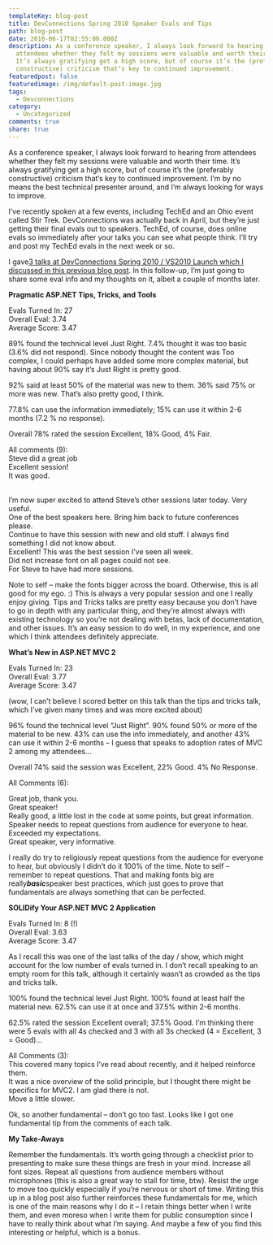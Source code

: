 ```yaml
---
templateKey: blog-post
title: DevConnections Spring 2010 Speaker Evals and Tips
path: blog-post
date: 2010-06-17T02:55:00.000Z
description: As a conference speaker, I always look forward to hearing from
  attendees whether they felt my sessions were valuable and worth their time.
  It’s always gratifying get a high score, but of course it’s the (preferably
  constructive) criticism that’s key to continued improvement.
featuredpost: false
featuredimage: /img/default-post-image.jpg
tags:
  - Devconnections
category:
  - Uncategorized
comments: true
share: true
---
```

As a conference speaker, I always look forward to hearing from attendees whether they felt my sessions were valuable and worth their time. It’s always gratifying get a high score, but of course it’s the (preferably constructive) criticism that’s key to continued improvement. I’m by no means the best technical presenter around, and I’m always looking for ways to improve.

I’ve recently spoken at a few events, including TechEd and an Ohio event called Stir Trek. DevConnections was actually back in April, but they’re just getting their final evals out to speakers. TechEd, of course, does online evals so immediately after your talks you can see what people think. I’ll try and post my TechEd evals in the next week or so.

I gave[3 talks at DevConnections Spring 2010 / VS2010 Launch which I discussed in this previous blog post](/vs2010-launch-presentations). In this follow-up, I’m just going to share some eval info and my thoughts on it, albeit a couple of months later.

**Pragmatic ASP.NET Tips, Tricks, and Tools**

Evals Turned In: 27\
Overall Eval: 3.74\
Average Score: 3.47

89% found the technical level Just Right. 7.4% thought it was too basic (3.6% did not respond). Since nobody thought the content was Too complex, I could perhaps have added some more complex material, but having about 90% say it’s Just Right is pretty good.

92% said at least 50% of the material was new to them. 36% said 75% or more was new. That’s also pretty good, I think.

77.8% can use the information immediately; 15% can use it within 2-6 months (7.2 % no response).

Overall 78% rated the session Excellent, 18% Good, 4% Fair.

All comments (9):\
Steve did a great job\
Excellent session!\
It was good.

\
I’m now super excited to attend Steve’s other sessions later today. Very useful.\
One of the best speakers here. Bring him back to future conferences please.\
Continue to have this session with new and old stuff. I always find something I did not know about.\
Excellent! This was the best session I’ve seen all week.\
Did not increase font on all pages could not see.\
For Steve to have had more sessions.

Note to self – make the fonts bigger across the board. Otherwise, this is all good for my ego. :) This is always a very popular session and one I really enjoy giving. Tips and Tricks talks are pretty easy because you don’t have to go in depth with any particular thing, and they’re almost always with existing technology so you’re not dealing with betas, lack of documentation, and other issues. It’s an easy session to do well, in my experience, and one which I think attendees definitely appreciate.



**What’s New in ASP.NET MVC 2**

Evals Turned In: 23\
Overall Eval: 3.77\
Average Score: 3.47

(wow, I can’t believe I scored better on this talk than the tips and tricks talk, which I’ve given many times and was more excited about)

96% found the technical level “Just Right”. 90% found 50% or more of the material to be new. 43% can use the info immediately, and another 43% can use it within 2-6 months – I guess that speaks to adoption rates of MVC 2 among my attendees…

Overall 74% said the session was Excellent, 22% Good. 4% No Response.

All Comments (6):

Great job, thank you.\
Great speaker!\
Really good, a little lost in the code at some points, but great information.\
Speaker needs to repeat questions from audience for everyone to hear.\
Exceeded my expectations.\
Great speaker, very informative.

I really do try to religiously repeat questions from the audience for everyone to hear, but obviously I didn’t do it 100% of the time. Note to self – remember to repeat questions. That and making fonts big are really***basic***speaker best practices, which just goes to prove that fundamentals are always something that can be perfected.



**SOLIDify Your ASP.NET MVC 2 Application**

Evals Turned In: 8 (!)\
Overall Eval: 3.63\
Average Score: 3.47

As I recall this was one of the last talks of the day / show, which might account for the low number of evals turned in. I don’t recall speaking to an empty room for this talk, although it certainly wasn’t as crowded as the tips and tricks talk.

100% found the technical level Just Right. 100% found at least half the material new. 62.5% can use it at once and 37.5% within 2-6 months.

62.5% rated the session Excellent overall; 37.5% Good. I’m thinking there were 5 evals with all 4s checked and 3 with all 3s checked (4 = Excellent, 3 = Good)…

All Comments (3):\
This covered many topics I’ve read about recently, and it helped reinforce them.\
It was a nice overview of the solid principle, but I thought there might be specifics for MVC2. I am glad there is not.\
Move a little slower.

Ok, so another fundamental – don’t go too fast. Looks like I got one fundamental tip from the comments of each talk.

**My Take-Aways**

Remember the fundamentals. It’s worth going through a checklist prior to presenting to make sure these things are fresh in your mind. Increase all font sizes. Repeat all questions from audience members without microphones (this is also a great way to stall for time, btw). Resist the urge to move too quickly especially if you’re nervous or short of time. Writing this up in a blog post also further reinforces these fundamentals for me, which is one of the main reasons why I do it – I retain things better when I write them, and even moreso when I write them for public consumption since I have to really think about what I’m saying. And maybe a few of you find this interesting or helpful, which is a bonus.